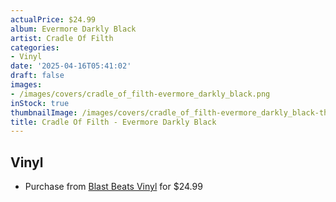 ```yaml
---
actualPrice: $24.99
album: Evermore Darkly Black
artist: Cradle Of Filth
categories:
- Vinyl
date: '2025-04-16T05:41:02'
draft: false
images:
- /images/covers/cradle_of_filth-evermore_darkly_black.png
inStock: true
thumbnailImage: /images/covers/cradle_of_filth-evermore_darkly_black-thumb.png
title: Cradle Of Filth - Evermore Darkly Black
---
```


## Vinyl
* Purchase from [Blast Beats Vinyl](https://blastbeatsvinyl.com/products/cradle-of-filth-evermore-darkly-black-vinyl-lp) for $24.99
